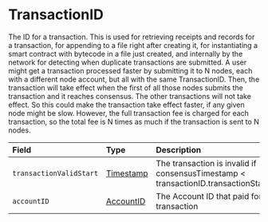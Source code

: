 # TransactionID

The ID for a transaction. This is used for retrieving receipts and records for a transaction, for appending to a file right after creating it, for instantiating a smart contract with bytecode in a file just created, and internally by the network for detecting when duplicate transactions are submitted. A user might get a transaction processed faster by submitting it to N nodes, each with a different node account, but all with the same TransactionID. Then, the transaction will take effect when the first of all those nodes submits the transaction and it reaches consensus. The other transactions will not take effect. So this could make the transaction take effect faster, if any given node might be slow. However, the full transaction fee is charged for each transaction, so the total fee is N times as much if the transaction is sent to N nodes.

| Field | Type | Description |
| :--- | :--- | :--- |
| `transactionValidStart` | ​[Timestamp](https://docs.hedera.com/hedera-api/miscellaneous/timestamp.proto)​ | The transaction is invalid if consensusTimestamp &lt; transactionID.transactionStartValid |
| `accountID` | ​[AccountID](https://docs.hedera.com/hedera-api/basic-types-1/accountid)​ | The Account ID that paid for this transaction |

